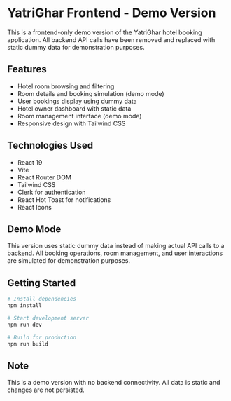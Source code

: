 # YatriGhar Frontend - Demo Version

This is a frontend-only demo version of the YatriGhar hotel booking application. All backend API calls have been removed and replaced with static dummy data for demonstration purposes.

## Features

- Hotel room browsing and filtering
- Room details and booking simulation (demo mode)
- User bookings display using dummy data
- Hotel owner dashboard with static data
- Room management interface (demo mode)
- Responsive design with Tailwind CSS

## Technologies Used

- React 19
- Vite
- React Router DOM
- Tailwind CSS
- Clerk for authentication
- React Hot Toast for notifications
- React Icons

## Demo Mode

This version uses static dummy data instead of making actual API calls to a backend. All booking operations, room management, and user interactions are simulated for demonstration purposes.

## Getting Started

```bash
# Install dependencies
npm install

# Start development server
npm run dev

# Build for production
npm run build
```

## Note

This is a demo version with no backend connectivity. All data is static and changes are not persisted.
